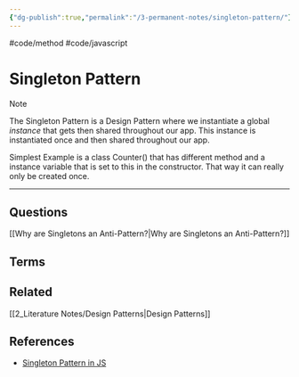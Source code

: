 ```yaml
---
{"dg-publish":true,"permalink":"/3-permanent-notes/singleton-pattern/"}
---
```


#code/method #code/javascript

# Singleton Pattern

> [!NOTE]
> The Singleton Pattern is a Design Pattern where we instantiate a global *instance* that gets then shared throughout our app. This instance is instantiated once and then shared throughout our app.

Simplest Example is a class Counter() that has different method and a instance variable that is set to this in the constructor. That way it can really only be created once.

---
## Questions
[[Why are Singletons an Anti-Pattern?\|Why are Singletons an Anti-Pattern?]]

## Terms

## Related
[[2_Literature Notes/Design Patterns\|Design Patterns]]

## References
- [Singleton Pattern in JS](https://www.patterns.dev/posts/singleton-pattern)